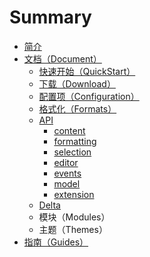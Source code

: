 # Summary

* [简介](README.md)
* [文档（Document）](wen-dang-ff08-document.md)
  * [快速开始（QuickStart）](documentation/quickstart.md)
  * [下载（Download）](documentation/download.md)
  * [配置项（Configuration）](documentation/pei-zhi-xiang-ff08-configuration.md)
  * [格式化（Formats）](documentation/ge-shi-hua-ff08-formats.md)
  * [API](documentation/api.md)
    * [content](documentation/api/content.md)
    * [formatting](documentation/api/formatting.md)
    * [selection](documentation/api/selection.md)
    * [editor](documentation/api/editor.md)
    * [events](documentation/api/events.md)
    * [model](documentation/api/model.md)
    * [extension](documentation/api/extension.md)
  * [Delta](documentation/delta.md)
  * 模块（Modules）
  * 主题（Themes）
* [指南（Guides）](zhi-nan-ff08-guides.md)

